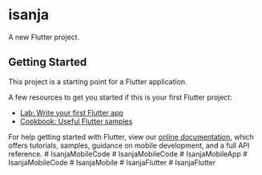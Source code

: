 # isanja

A new Flutter project.

## Getting Started

This project is a starting point for a Flutter application.

A few resources to get you started if this is your first Flutter project:

- [Lab: Write your first Flutter app](https://flutter.dev/docs/get-started/codelab)
- [Cookbook: Useful Flutter samples](https://flutter.dev/docs/cookbook)

For help getting started with Flutter, view our
[online documentation](https://flutter.dev/docs), which offers tutorials,
samples, guidance on mobile development, and a full API reference.
#   I s a n j a M o b i l e C o d e  
 #   I s a n j a M o b i l e C o d e  
 #   I s a n j a M o b i l e A p p  
 #   I s a n j a M o b i l e C o d e  
 #   I s a n j a M o b i l e  
 #   I s a n j a F l u t t e r  
 #   I s a n j a F l u t t e r  
 